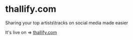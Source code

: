 # thallify.com

Sharing your top artists\tracks on social media made easier


It's live on => [thallify.com](https://thallify.com/)
